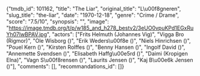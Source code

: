 {"tmdb_id": 101162, "title": "The Liar", "original_title": "L\u00f8gneren", "slug_title": "the-liar", "date": "1970-12-18", "genre": "Crime / Drame", "score": "7.5/10", "synopsis": "", "image": "https://image.tmdb.org/t/p/w185_and_h278_bestv2/3eUO0vpuKPd1EGxRuYh07lwBPAV.jpg", "actors": ["Frits Helmuth (Johannes Vig)", "Vigga Bro (Rigmor)", "Ole Wisborg ()", "Erik Weders\u00f8e ()", "Niels Hinrichsen ()", "Pouel Kern ()", "Kirsten Rolffes ()", "Benny Hansen ()", "Ingolf David ()", "Annemette Svendsen ()", "Elisabeth Haffg\u00e5rd ()", "Daimi (Kropigen Elna)", "Vagn S\u00f8rensen ()", "Laurits Jensen ()", "Kaj B\u00e6k Jensen ()"], "comments": [], "recommandations_id": []}
